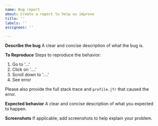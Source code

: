 ```yaml
---
name: Bug report
about: Create a report to help us improve
title: ''
labels: ''
assignees: ''

---
```


**Describe the bug**
A clear and concise description of what the bug is.

**To Reproduce**
Steps to reproduce the behavior:
1. Go to '...'
2. Click on '....'
3. Scroll down to '....'
4. See error

Please also provide the full stack trace and `profile.jfr` that caused the error.

**Expected behavior**
A clear and concise description of what you expected to happen.

**Screenshots**
If applicable, add screenshots to help explain your problem.
